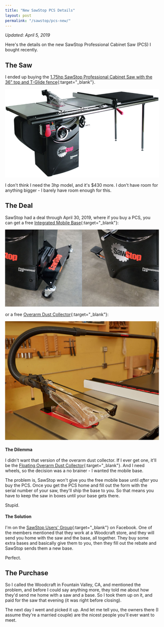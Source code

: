 ```yaml
---
title: "New SawStop PCS Details"
layout: post
permalink: "/sawstop/pcs-new/"
---
```

*Updated: April 5, 2019*

Here's the details on the new SawStop Professional Cabinet Saw (PCS) I bought recently.

## The Saw

I ended up buying the [1.75hp SawStop Professional Cabinet Saw with the 36" top and T-Glide fence](https://www.woodcraft.com/products/sawstop-1-75-hp-professional-cabinet-saw-with-36-professional-t-glide-fence-system-pcs175-tgp236){:target="_blank"}.

![](/assets/images-posts/2019-03-24-01.jpg)

I don't think I need the 3hp model, and it's $430 more. I don't have room for anything bigger - I barely have room enough for this.

## The Deal

SawStop had a deal through April 30, 2019, where if you buy a PCS, you can get a free [Integrated Mobile Base](https://www.sawstop.com/table-saws/by-model/professional-cabinet-saw-mobilty){:target="_blank"}:

![](/assets/images-posts/2019-03-24-02.jpg)

or a free [Overarm Dust Collector](https://www.sawstop.com/table-saws/by-model/overarm-dust-collection){:target="_blank"}:

![](/assets/images-posts/2019-03-24-03.jpg)

#### The Dilemma

I didn't want that version of the overarm dust collector. If I ever get one, it'll be the [Floating Overarm Dust Collector](https://www.sawstop.com/table-saws/by-model/floating-overarm-dust-collection-guard){:target="_blank"}. And I need wheels, so the decision was a no brainer - I wanted the mobile base.

The problem is, SawStop won't give you the free mobile base until *after* you buy the PCS. Once you get the PCS home and fill out the form with the serial number of your saw, they'll ship the base to you. So that means you have to keep the saw in boxes until your base gets there.

Stupid.

#### The Solution

I'm on the [SawStop Users' Group](https://www.facebook.com/groups/sawstopusersgroup/){:target="_blank"} on Facebook. One of the members mentioned that they work at a Woodcraft store, and they will send you home with the saw and the base, all together. They buy some extra bases and basically give them to you, then they fill out the rebate and SawStop sends them a new base.

Perfect.

## The Purchase

So I called the Woodcraft in Fountain Valley, CA, and mentioned the problem, and before I could say anything more, they told me about how they'd send me home with a saw and a base. So I took them up on it, and paid for the saw that evening (it was right before closing).

The next day I went and picked it up. And let me tell you, the owners there (I assume they're a married couple) are the nicest people you'll ever want to meet.

